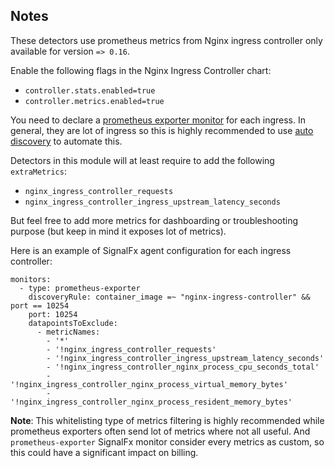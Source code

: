 ## Notes

These detectors use prometheus metrics from Nginx ingress controller only available for version `=> 0.16`.

Enable the following flags in the Nginx Ingress Controller chart:

- `controller.stats.enabled=true`
- `controller.metrics.enabled=true`

You need to declare a [prometheus exporter monitor](https://docs.signalfx.com/en/latest/integrations/agent/monitors/prometheus-exporter.html) for each ingress.
In general, they are lot of ingress so this is highly recommended to use [auto discovery](https://docs.signalfx.com/en/latest/integrations/agent/auto-discovery.html) to automate this.

Detectors in this module will at least require to add the following `extraMetrics`:

- `nginx_ingress_controller_requests`
- `nginx_ingress_controller_ingress_upstream_latency_seconds`

But feel free to add more metrics for dashboarding or troubleshooting purpose (but keep in mind it exposes lot of metrics).

Here is an example of SignalFx agent configuration for each ingress controller:

```
monitors:
  - type: prometheus-exporter
    discoveryRule: container_image =~ "nginx-ingress-controller" && port == 10254
    port: 10254
    datapointsToExclude:
      - metricNames:
        - '*'
        - '!nginx_ingress_controller_requests'
        - '!nginx_ingress_controller_ingress_upstream_latency_seconds'
        - '!nginx_ingress_controller_nginx_process_cpu_seconds_total'
        - '!nginx_ingress_controller_nginx_process_virtual_memory_bytes'
        - '!nginx_ingress_controller_nginx_process_resident_memory_bytes'
```

__Note__: This whitelisting type of metrics filtering is highly recommended
while prometheus exporters often send lot of metrics where not all useful.
And `prometheus-exporter` SignalFx monitor consider every metrics as custom,
so this could have a significant impact on billing.
